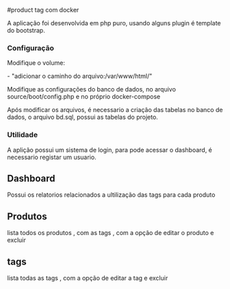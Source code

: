 #product tag com docker

A aplicação foi desenvolvida em php puro, usando alguns plugin é template do bootstrap.

### Configuração
<div>
Modifique o volume:
<p> - "adicionar o caminho do arquivo:/var/www/html/" </p>
</div>
<div>
<p> Modifique as configurações do banco de dados, no arquivo source/boot/config.php e no próprio docker-compose</p>
</div>
<div>
Após modificar os arquivos, é necessario a criação das tabelas no banco de dados, o arquivo bd.sql,
possui as tabelas do projeto.
</div>

### Utilidade

<div> A aplição possui um sistema de login, para pode acessar o dashboard, é necessario registar um usuario.</div>


## Dashboard 

<div> Possui os relatorios relacionados a ultilização das tags para cada produto</div>

## Produtos

<div> lista todos os produtos , com as tags , com a opção de editar o produto e excluir</div>

## tags

<div> lista todas as tags , com a opção de editar a tag e excluir</div>
